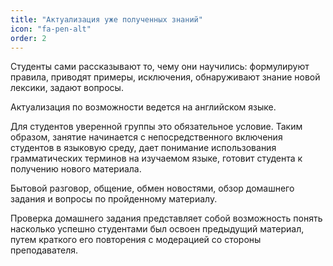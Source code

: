 ```yaml
---
title: "Актуализация уже полученных знаний"
icon: "fa-pen-alt"
order: 2
---
```

Студенты сами рассказывают то, чему они научились: формулируют правила, приводят примеры, исключения, обнаруживают знание новой лексики, задают вопросы.

Актуализация по возможности ведется на английском языке.

Для студентов уверенной группы это обязательное условие. Таким образом, занятие начинается с непосредственного включения студентов в языковую среду, дает понимание использования грамматических терминов на изучаемом языке, готовит студента к получению нового материала.

Бытовой разговор, общение, обмен новостями, обзор домашнего задания и вопросы по пройденному материалу.

Проверка домашнего задания представляет собой возможность понять насколько успешно студентами был освоен предыдущий материал, путем краткого его повторения с модерацией со стороны преподавателя.